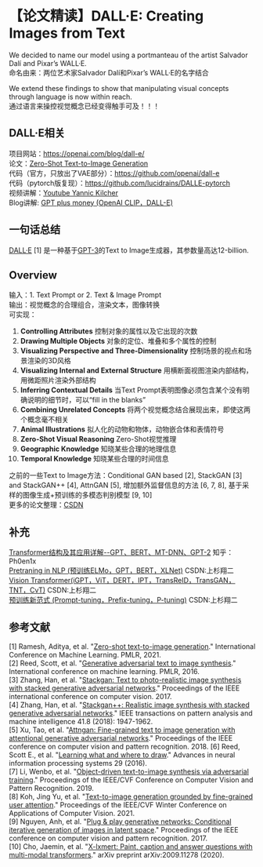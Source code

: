 # 【论文精读】DALL·E: Creating Images from Text

We decided to name our model using a portmanteau of the artist Salvador Dalí and Pixar’s WALL·E.  
命名由来：两位艺术家Salvador Dalí和Pixar’s WALL·E的名字结合

We extend these findings to show that manipulating visual concepts through language is now within reach.  
通过语言来操控视觉概念已经变得触手可及！！！

## DALL·E相关
项目网站：https://openai.com/blog/dall-e/  
论文：[Zero-Shot Text-to-Image Generation](https://arxiv.org/pdf/2102.12092.pdf)  
代码（官方，只放出了VAE部分）：https://github.com/openai/dall-e  
代码（pytorch版复现）：https://github.com/lucidrains/DALLE-pytorch  
视频讲解：[Youtube Yannic Kilcher](https://www.youtube.com/watch?v=j4xgkjWlfL4)  
Blog讲解: [GPT plus money (OpenAI CLIP，DALL-E)](https://nakaizura.blog.csdn.net/article/details/116903995)

## 一句话总结
[DALL·E](https://arxiv.org/pdf/2102.12092.pdf) [1] 是一种基于[GPT-3](https://arxiv.org/abs/2005.14165)的Text to Image生成器，其参数量高达12-billion.

## Overview
输入：1. Text Prompt or 2. Text & Image Prompt  
输出：视觉概念的合理组合，渲染文本，图像转换  
可实现：  
1. **Controlling Attributes**  控制对象的属性以及它出现的次数
2. **Drawing Multiple Objects**  对象的定位、堆叠和多个属性的控制
3. **Visualizing Perspective and Three-Dimensionality**  控制场景的视点和场景渲染的3D风格
4. **Visualizing Internal and External Structure**  用横断面视图渲染内部结构，用微距照片渲染外部结构
5. **Inferring Contextual Details**  当Text Prompt表明图像必须包含某个没有明确说明的细节时，可以“fill in the blanks”
6. **Combining Unrelated Concepts**  将两个视觉概念结合展现出来，即使这两个概念毫不相关
7. **Animal Illustrations**  拟人化的动物和物体，动物嵌合体和表情符号
8. **Zero-Shot Visual Reasoning** Zero-Shot视觉推理
9. **Geographic Knowledge** 知晓某些合理的地理信息
10. **Temporal Knowledge** 知晓某些合理的时间信息

之前的一些Text to Image方法：Conditional GAN based [2], StackGAN [3] and StackGAN++ [4], AttnGAN [5], 增加额外监督信息的方法 [6, 7, 8], 基于采样的图像生成+预训练的多模态判别模型 [9, 10]  
更多的论文整理：[CSDN](https://blog.csdn.net/qq_26136211/article/details/115206130)

## 补充
[Transformer结构及其应用详解--GPT、BERT、MT-DNN、GPT-2](https://zhuanlan.zhihu.com/p/69290203) 知乎：Ph0en1x  
[Pretraning in NLP (预训练ELMo，GPT，BERT，XLNet)](https://nakaizura.blog.csdn.net/article/details/102136315?spm=1001.2014.3001.5502) CSDN:上杉翔二  
[Vision Transformer(iGPT，ViT，DERT，IPT，TransReID，TransGAN，TNT，CvT)](https://nakaizura.blog.csdn.net/article/details/113095927) CSDN:上杉翔二  
[预训练新范式 (Prompt-tuning，Prefix-tuning，P-tuning)](https://nakaizura.blog.csdn.net/article/details/121036309) CSDN:上杉翔二  



## 参考文献
[1] Ramesh, Aditya, et al. "[Zero-shot text-to-image generation](https://arxiv.org/pdf/2102.12092.pdf)." International Conference on Machine Learning. PMLR, 2021.  
[2] Reed, Scott, et al. "[Generative adversarial text to image synthesis](https://arxiv.org/abs/1605.05396)." International conference on machine learning. PMLR, 2016.  
[3] Zhang, Han, et al. "[Stackgan: Text to photo-realistic image synthesis with stacked generative adversarial networks](https://arxiv.org/abs/1612.03242)." Proceedings of the IEEE international conference on computer vision. 2017.  
[4] Zhang, Han, et al. "[Stackgan++: Realistic image synthesis with stacked generative adversarial networks](https://arxiv.org/abs/1710.10916)." IEEE transactions on pattern analysis and machine intelligence 41.8 (2018): 1947-1962.  
[5] Xu, Tao, et al. "[Attngan: Fine-grained text to image generation with attentional generative adversarial networks](https://arxiv.org/abs/1711.10485)." Proceedings of the IEEE conference on computer vision and pattern recognition. 2018.
[6] Reed, Scott E., et al. "[Learning what and where to draw](https://arxiv.org/abs/1610.02454)." Advances in neural information processing systems 29 (2016).  
[7] Li, Wenbo, et al. "[Object-driven text-to-image synthesis via adversarial training](https://arxiv.org/abs/1902.10740)." Proceedings of the IEEE/CVF Conference on Computer Vision and Pattern Recognition. 2019.  
[8] Koh, Jing Yu, et al. "[Text-to-image generation grounded by fine-grained user attention](https://arxiv.org/abs/2011.03775)." Proceedings of the IEEE/CVF Winter Conference on Applications of Computer Vision. 2021.  
[9] Nguyen, Anh, et al. "[Plug & play generative networks: Conditional iterative generation of images in latent space](https://arxiv.org/abs/1612.00005)." Proceedings of the IEEE conference on computer vision and pattern recognition. 2017.  
[10] Cho, Jaemin, et al. "[X-lxmert: Paint, caption and answer questions with multi-modal transformers](https://arxiv.org/abs/2009.11278)." arXiv preprint arXiv:2009.11278 (2020).
